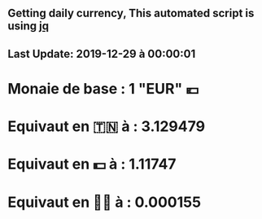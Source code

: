 ## Getting daily currency, This automated script is using [jq](https://stedolan.github.io/jq/)
## Last Update:  2019-12-29 à 00:00:01
 # Monaie de base : 1 "EUR" 💶 
 # Equivaut en 🇹🇳 à :  3.129479 
 # Equivaut en 💵 à : 1.11747
 # Equivaut en 🐱‍💻 à :  0.000155
